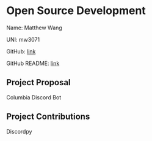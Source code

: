 <h1>Open Source Development</h1>
  
Name: Matthew Wang

UNI: mw3071

GitHub: [link](https://github.com/mw3071)

GitHub README: [link](https://github.com/mw3071/mw3071/blob/main/README.md)

<h2>Project Proposal</h2>
Columbia Discord Bot

<h2>Project Contributions</h2>
Discordpy
